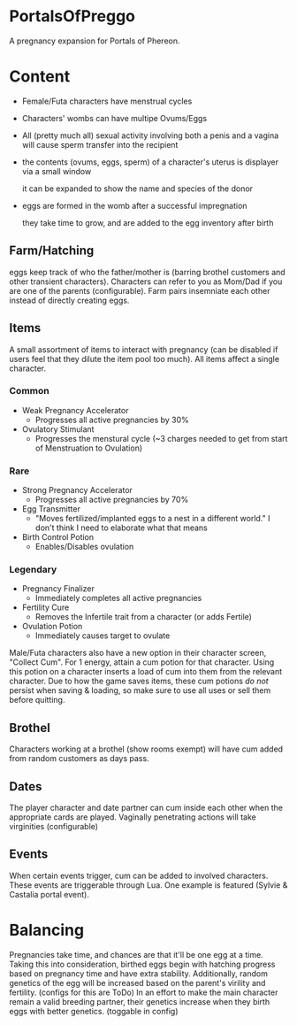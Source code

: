 # PortalsOfPreggo
A pregnancy expansion for Portals of Phereon.

# Content
- Female/Futa characters have menstrual cycles
- Characters' wombs can have multipe Ovums/Eggs
- All (pretty much all) sexual activity involving both a penis and a vagina will cause sperm transfer into the recipient
- the contents (ovums, eggs, sperm) of a character's uterus is displayer via a small window

  it can be expanded to show the name and species of the donor
- eggs are formed in the womb after a successful impregnation

  they take time to grow, and are added to the egg inventory after birth

## Farm/Hatching
eggs keep track of who the father/mother is (barring brothel customers and other transient characters).
Characters can refer to you as Mom/Dad if you are one of the parents (configurable).
Farm pairs insemniate each other instead of directly creating eggs.
 
## Items
A small assortment of items to interact with pregnancy (can be disabled if users feel that they dilute the item pool too much).
All items affect a single character.

### Common 
- Weak Pregnancy Accelerator
  - Progresses all active pregnancies by 30%
- Ovulatory Stimulant
  - Progresses the menstural cycle (~3 charges needed to get from start of Menstruation to Ovulation)
### Rare
- Strong Pregnancy Accelerator
  - Progresses all active pregnancies by 70%
- Egg Transmitter
  - "Moves fertilized/implanted eggs to a nest in a different world." I don't think I need to elaborate what that means
- Birth Control Potion
  - Enables/Disables ovulation
### Legendary
- Pregnancy Finalizer
  - Immediately completes all active pregnancies
- Fertility Cure
  - Removes the Infertile trait from a character (or adds Fertile)
- Ovulation Potion
  - Immediately causes target to ovulate

Male/Futa characters also have a new option in their character screen, "Collect Cum". For 1 energy, attain a cum potion for that character. Using this potion on a character inserts a load of cum into them from the relevant character.
Due to how the game saves items, these cum potions *do not* persist when saving & loading, so make sure to use all uses or sell them before quitting.

## Brothel
Characters working at a brothel (show rooms exempt) will have cum added from random customers as days pass.

## Dates
The player character and date partner can cum inside each other when the appropriate cards are played.
Vaginally penetrating actions will take virginities (configurable)

## Events
When certain events trigger, cum can be added to involved characters. These events are triggerable through Lua. One example is featured (Sylvie & Castalia portal event).

# Balancing
Pregnancies take time, and chances are that it'll be one egg at a time. Taking this into consideration, birthed eggs begin with hatching progress based on pregnancy time and have extra stability. Additionally, random genetics of the egg will be increased based on the parent's virility and fertility. (configs for this are ToDo)
In an effort to make the main character remain a valid breeding partner, their genetics increase when they birth eggs with better genetics. (toggable in config)
